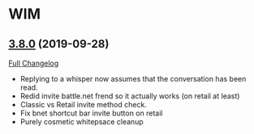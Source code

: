 # WIM

## [3.8.0](https://github.com/sylvanaar/wow-instant-messenger/tree/3.8.0) (2019-09-28)
[Full Changelog](https://github.com/sylvanaar/wow-instant-messenger/compare/3.7.36...3.8.0)

- Replying to a whisper now assumes that the conversation has been read.  
- Redid invite battle.net frend so it actually works (on retail at least)  
- Classic vs Retail invite method check.  
- Fix bnet shortcut bar invite button on retail  
- Purely cosmetic whitepsace cleanup  
